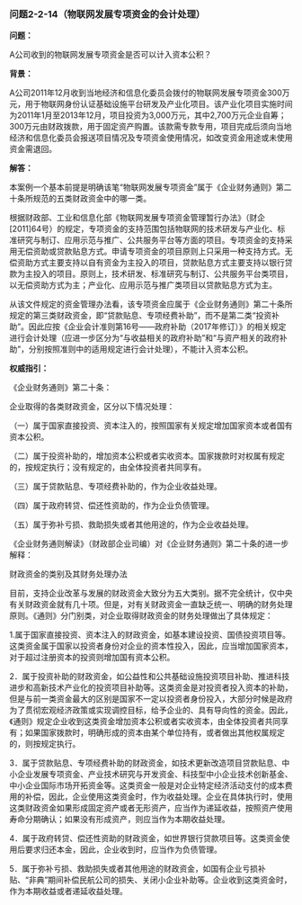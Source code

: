 ### 问题2-2-14（物联网发展专项资金的会计处理）

**问题：**

A公司收到的物联网发展专项资金是否可以计入资本公积？

**背景：**

A公司2011年12月收到当地经济和信息化委员会拨付的物联网发展专项资金300万元，用于物联网身份认证基础设施平台研发及产业化项目。该产业化项目实施时间为2011年1月至2013年12月，项目投资为3,000万元，其中2,700万元企业自筹；300万元由财政拨款，用于固定资产购置。该款需专款专用，项目完成后须向当地经济和信息化委员会报送项目情况及专项资金使用情况，如改变资金用途或未使用资金需退回。

**解答：**

本案例一个基本前提是明确该笔“物联网发展专项资金”属于《企业财务通则》第二十条所规范的五类财政资金中的哪一类。

根据财政部、工业和信息化部《物联网发展专项资金管理暂行办法》（财企[2011]64号）的规定，专项资金的支持范围包括物联网的技术研发与产业化、标准研究与制订、应用示范与推广、公共服务平台等方面的项目。专项资金的支持采用无偿资助或贷款贴息方式。申请专项资金的项目原则上只采用一种支持方式。无偿资助方式主要支持以自有资金为主投入的项目，贷款贴息方式主要支持以银行贷款为主投入的项目。原则上，技术研发、标准研究与制订、公共服务平台类项目，以无偿资助方式为主；产业化、应用示范与推广类项目以贷款贴息方式为主。

从该文件规定的资金管理办法看，该专项资金应属于《企业财务通则》第二十条所规定的第三类财政资金，即“贷款贴息、专项经费补助”，而不是第二类“投资补助”。因此应按《企业会计准则第16号——政府补助（2017年修订）》的相关规定进行会计处理（应进一步区分为“与收益相关的政府补助”和“与资产相关的政府补助”，分别按照准则中的适用规定进行会计处理），不能计入资本公积。

**权威指引：**

《企业财务通则》第二十条：

企业取得的各类财政资金，区分以下情况处理：

（一）属于国家直接投资、资本注入的，按照国家有关规定增加国家资本或者国有资本公积。

（二）属于投资补助的，增加资本公积或者实收资本。国家拨款时对权属有规定的，按规定执行；没有规定的，由全体投资者共同享有。

（三）属于贷款贴息、专项经费补助的，作为企业收益处理。

（四）属于政府转贷、偿还性资助的，作为企业负债管理。

（五）属于弥补亏损、救助损失或者其他用途的，作为企业收益处理。

《企业财务通则解读》（财政部企业司编）对《企业财务通则》第二十条的进一步解释：

财政资金的类别及其财务处理办法

目前，支持企业改革与发展的财政资金大致分为五大类别。据不完全统计，仅中央有关财政资金就有几十项。但是，对有关财政资金一直缺乏统一、明确的财务处理原则。《通则》分门别类，对企业取得财政资金的财务处理做出了具体规定：

1.属于国家直接投资、资本注入的财政资金，如基本建设投资、国债投资项目等。这类资金属于国家以投资者身份对企业的资本性投入，因此，应当增加国家资本，对于超过注册资本的投资则增加国有资本公积。

2．属于投资补助的财政资金，如公益性和公共基础设施投资项目补助、推进科技进步和高新技术产业化的投资项目补助等。这类资金是对投资者投入资本的补助，但是与前一类资金最大的区别是国家不一定以投资者身份投入，大部分时候是政府为了贯彻宏观经济政策或实现调控目标，给予企业的、具有导向性的资金。因此，《通则》规定企业收到这类资金增加资本公积或者实收资本，由全体投资者共同享有；如果国家拨款时，明确形成的资本由某个单位持有，或者做出其他权属规定的，则按规定执行。

3．属于贷款贴息、专项经费补助的财政资金，如技术更新改造项目贷款贴息、中小企业发展专项资金、产业技术研究与开发资金、科技型中小企业技术创新基金、中小企业国际市场开拓资金等。这类资金一般是对企业特定经济活动支付的成本费用的补偿，因此，企业使用这类资金时，作为收益处理。企业在具体执行时，使用这类财政资金如果形成固定资产或者无形资产，应当作为递延收益，按照资产使用寿命分期确认；如果没有形成资产，则应当作为本期收益处理。

4．属于政府转贷、偿还性资助的财政资金，如世界银行贷款项目等。这类资金使用后要求归还本金，因此，企业收到时，应当作为负债管理。

5．属于弥补亏损、救助损失或者其他用途的财政资金，如国有企业亏损补贴、“非典”期间补偿民航公司的损失、关闭小企业补助等。企业收到这类资金时，作为本期收益或者递延收益处理。